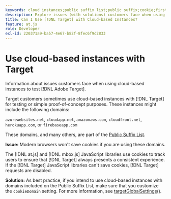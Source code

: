 ```yaml
---
keywords: cloud instances;public suffix list;public suffix;cookie;first-party cookie;1st-party cookie;azurewebsites.net;cloudapp.net;amazonaws.com;cloudfront.net;herokuapp.com;firebaseapp.com;targetGlobalSettings;cookieDomain
description: Explore issues (with solutions) customers face when using cloud-based instances to test Adobe [!DNL Target] or for proof-of-concept purposes.
title: Can I Use [!DNL Target] with Cloud-based Instances?
feature: at.js
role: Developer
exl-id: 220371a9-ba57-4e67-b82f-8fec6f9d2833
---
```

# Use cloud-based instances with Target

Information about issues customers face when using cloud-based instances to test [!DNL Adobe Target].

Target customers sometimes use cloud-based instances with [!DNL Target] for testing or simple proof-of-concept purposes. These instances might include the following domains: 

`azurewebsites.net`, `cloudapp.net`, `amazonaws.com`, `cloudfront.net`, `herokuapp.com`, or `firebaseapp.com`

These domains, and many others, are part of the [Public Suffix List](https://publicsuffix.org/list/public_suffix_list.dat).

**Issue:** Modern browsers won't save cookies if you are using these domains.

The [!DNL at.js] and [!DNL mbox.js] JavaScript libraries use cookies to track users to ensure that [!DNL Target] always presents a consistent experience. If the [!DNL Target] JavaScript libraries can't save cookies, [!DNL Target] requests are disabled.

**Solution:** As best practice, if you intend to use cloud-based instances with domains included on the Public Suffix List, make sure that you customize the `cookieDomain` setting. For more information, see [targetGlobalSettings()](/help/c-implementing-target/c-implementing-target-for-client-side-web/targetgobalsettings.md).
